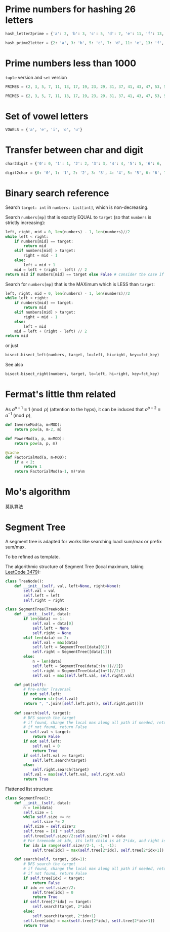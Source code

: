 # Prime numbers for hashing 26 letters

```python
hash_letter2prime = {'a': 2, 'b': 3, 'c': 5, 'd': 7, 'e': 11, 'f': 13, 'g': 17, 'h': 19, 'i': 23, 'j': 29, 'k': 31, 'l': 37, 'm': 41, 'n': 43, 'o': 47, 'p': 53, 'q': 59, 'r': 61, 's': 67, 't': 71, 'u': 73, 'v': 79, 'w': 83, 'x': 89, 'y': 97, 'z': 101}
```

```python
hash_prime2letter = {2: 'a', 3: 'b', 5: 'c', 7: 'd', 11: 'e', 13: 'f', 17: 'g', 19: 'h', 23: 'i', 29: 'j', 31: 'k', 37: 'l', 41: 'm', 43: 'n', 47: 'o', 53: 'p', 59: 'q', 61: 'r', 67: 's', 71: 't', 73: 'u', 79: 'v', 83: 'w', 89: 'x', 97: 'y', 101: 'z'}
```

# Prime numbers less than 1000
`tuple` version and `set` version
```python
PRIMES = (2, 3, 5, 7, 11, 13, 17, 19, 23, 29, 31, 37, 41, 43, 47, 53, 59, 61, 67, 71, 73, 79, 83, 89, 97, 101, 103, 107, 109, 113, 127, 131, 137, 139, 149, 151, 157, 163, 167, 173, 179, 181, 191, 193, 197, 199, 211, 223, 227, 229, 233, 239, 241, 251, 257, 263, 269, 271, 277, 281, 283, 293, 307, 311, 313, 317, 331, 337, 347, 349, 353, 359, 367, 373, 379, 383, 389, 397, 401, 409, 419, 421, 431, 433, 439, 443, 449, 457, 461, 463, 467, 479, 487, 491, 499, 503, 509, 521, 523, 541, 547, 557, 563, 569, 571, 577, 587, 593, 599, 601, 607, 613, 617, 619, 631, 641, 643, 647, 653, 659, 661, 673, 677, 683, 691, 701, 709, 719, 727, 733, 739, 743, 751, 757, 761, 769, 773, 787, 797, 809, 811, 821, 823, 827, 829, 839, 853, 857, 859, 863, 877, 881, 883, 887, 907, 911, 919, 929, 937, 941, 947, 953, 967, 971, 977, 983, 991, 997)

PRIMES = {2, 3, 5, 7, 11, 13, 17, 19, 23, 29, 31, 37, 41, 43, 47, 53, 59, 61, 67, 71, 73, 79, 83, 89, 97, 101, 103, 107, 109, 113, 127, 131, 137, 139, 149, 151, 157, 163, 167, 173, 179, 181, 191, 193, 197, 199, 211, 223, 227, 229, 233, 239, 241, 251, 257, 263, 269, 271, 277, 281, 283, 293, 307, 311, 313, 317, 331, 337, 347, 349, 353, 359, 367, 373, 379, 383, 389, 397, 401, 409, 419, 421, 431, 433, 439, 443, 449, 457, 461, 463, 467, 479, 487, 491, 499, 503, 509, 521, 523, 541, 547, 557, 563, 569, 571, 577, 587, 593, 599, 601, 607, 613, 617, 619, 631, 641, 643, 647, 653, 659, 661, 673, 677, 683, 691, 701, 709, 719, 727, 733, 739, 743, 751, 757, 761, 769, 773, 787, 797, 809, 811, 821, 823, 827, 829, 839, 853, 857, 859, 863, 877, 881, 883, 887, 907, 911, 919, 929, 937, 941, 947, 953, 967, 971, 977, 983, 991, 997}
```

# Set of vowel letters

```python
VOWELS = {'a', 'e', 'i', 'o', 'u'}
```

# Transfer between char and digit

```python
char2digit = {'0': 0, '1': 1, '2': 2, '3': 3, '4': 4, '5': 5, '6': 6, '7': 7, '8': 8, '9': 9}
```

```python
digit2char = {0: '0', 1: '1', 2: '2', 3: '3', 4: '4', 5: '5', 6: '6', 7: '7', 8: '8', 9: '9'}
```


# Binary search reference

Search `target: int` in `numbers: List[int]`, which is non-decreasing.

Search `numbers[mp]` that is exactly EQUAL to `target` (so that `numbers` is strictly increasing):

```python
left, right, mid = 0, len(numbers) - 1, len(numbers)//2
while left < right:
    if numbers[mid] == target:
        return mid
    elif numbers[mid] > target:
        right = mid - 1
    else:
        left = mid + 1
    mid = left + (right - left) // 2
return mid if numbers[mid] == target else False # consider the case if target not in the list
```

Search for `numbers[mp]` that is the MAXimum which is LESS than `target`:

```python
left, right, mid = 0, len(numbers) - 1, len(numbers)//2
while left < right:
    if numbers[mid] == target:
        return mid
    elif numbers[mid] > target:
        right = mid - 1
    else:
        left = mid
    mid = left + (right - left) // 2
return mid
```

or just 

```python
bisect.bisect_left(numbers, target, lo=left, hi=right, key==fct_key)
```

See also

```python
bisect.bisect_right(numbers, target, lo=left, hi=right, key=fct_key)
```

# Fermat's little thm related

As $a^{p-1} \equiv 1 \pmod{p}$ (attention to the hyps), it can be induced that $a^{p-2} \equiv a^{-1} \pmod{p}$.

```python
def InverseMod(a, m=MOD):
    return pow(a, m-2, m)

def PowerMod(a, p, m=MOD):
    return pow(a, p, m)

@cache
def FactorialMod(a, m=MOD):
    if a < 2:
        return 1
    return FactorialMod(a-1, m)*a%m
```

# Mo's algorithm

莫队算法

# Segment Tree

A segment tree is adapted for works like searching loacl sum/max or prefix sum/max.

To be refined as template.

The algorithmic structure of Segment Tree (local maximum, taking [LeetCode 3479](https://leetcode.com/problems/fruits-into-baskets-iii)):

```python
class TreeNode():
    def __init__(self, val, left=None, right=None):
        self.val = val
        self.left = left
        self.right = right

class SegmentTree(TreeNode):
    def __init__(self, data):
        if len(data) == 1:
            self.val = data[0]
            self.left = None
            self.right = None
        elif len(data) == 2:
            self.val = max(data)
            self.left = SegmentTree([data[0]])
            self.right = SegmentTree([data[1]])
        else:
            n = len(data)
            self.left = SegmentTree(data[:(n+1)//2])
            self.right = SegmentTree(data[(n+1)//2:])
            self.val = max(self.left.val, self.right.val)

    def pot(self):
        # Pre-order Traversal
        if not self.left:
            return str(self.val)
        return ", ".join([self.left.pot(), self.right.pot()])
    
    def search(self, target):
        # DFS search the target
        # if found, change the local max along all path if needed, return True; 
        # if not found, return False
        if self.val < target:
            return False
        if not self.left:
            self.val = 0
            return True
        if self.left.val >= target:
            self.left.search(target)
        else:
            self.right.search(target)
        self.val = max(self.left.val, self.right.val)
        return True
```

Flattened list structure:

```python
class SegmentTree():
    def __init__(self, data):
        n = len(data)
        self.size = 1
        while self.size <= n:
            self.size *= 2
        self.size = self.size*2
        self.tree = [0] * self.size
        self.tree[self.size//2:self.size//2+n] = data
        # For treenode at idx, its left child is at 2*idx, and right is at 2*idx+1
        for idx in range(self.size//2-1, -1, -1):
            self.tree[idx] = max(self.tree[2*idx], self.tree[2*idx+1])

    def search(self, target, idx=1):
        # DFS search the target
        # if found, change the local max along all path if needed, return True;
        # if not found, return False
        if self.tree[idx] < target:
            return False
        if idx >= self.size//2:
            self.tree[idx] = 0
            return True
        if self.tree[2*idx] >= target:
            self.search(target, 2*idx)
        else:
            self.search(target, 2*idx+1)
        self.tree[idx] = max(self.tree[2*idx], self.tree[2*idx+1])
        return True
```